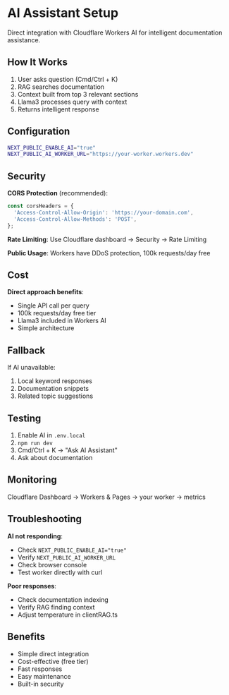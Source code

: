 # AI Assistant Setup

Direct integration with Cloudflare Workers AI for intelligent documentation assistance.

## How It Works

1. User asks question (Cmd/Ctrl + K)
2. RAG searches documentation
3. Context built from top 3 relevant sections
4. Llama3 processes query with context
5. Returns intelligent response

## Configuration

```bash
NEXT_PUBLIC_ENABLE_AI="true"
NEXT_PUBLIC_AI_WORKER_URL="https://your-worker.workers.dev"
```

## Security

**CORS Protection** (recommended):

```javascript
const corsHeaders = {
  'Access-Control-Allow-Origin': 'https://your-domain.com',
  'Access-Control-Allow-Methods': 'POST',
};
```

**Rate Limiting**: Use Cloudflare dashboard → Security → Rate Limiting

**Public Usage**: Workers have DDoS protection, 100k requests/day free

## Cost

**Direct approach benefits**:

- Single API call per query
- 100k requests/day free tier
- Llama3 included in Workers AI
- Simple architecture

## Fallback

If AI unavailable:

1. Local keyword responses
2. Documentation snippets
3. Related topic suggestions

## Testing

1. Enable AI in `.env.local`
2. `npm run dev`
3. Cmd/Ctrl + K → "Ask AI Assistant"
4. Ask about documentation

## Monitoring

Cloudflare Dashboard → Workers & Pages → your worker → metrics

## Troubleshooting

**AI not responding**:

- Check `NEXT_PUBLIC_ENABLE_AI="true"`
- Verify `NEXT_PUBLIC_AI_WORKER_URL`
- Check browser console
- Test worker directly with curl

**Poor responses**:

- Check documentation indexing
- Verify RAG finding context
- Adjust temperature in clientRAG.ts

## Benefits

- Simple direct integration
- Cost-effective (free tier)
- Fast responses
- Easy maintenance
- Built-in security
